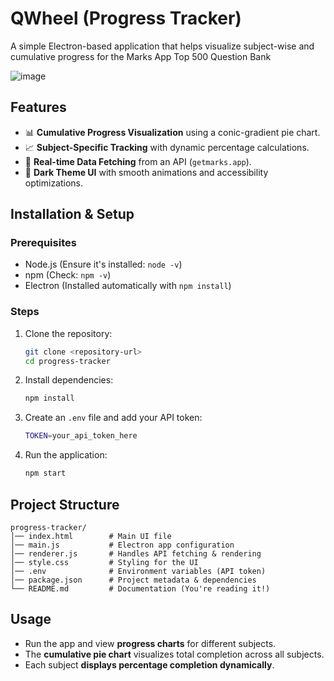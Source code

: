 # **QWheel (Progress Tracker)**

A simple Electron-based application that helps visualize subject-wise and cumulative progress for the Marks App Top 500 Question Bank

![image](https://github.com/user-attachments/assets/36211ac7-436b-40d5-8345-dc5d8f9ed67d)

## **Features**

- 📊 **Cumulative Progress Visualization** using a conic-gradient pie chart.
- 📈 **Subject-Specific Tracking** with dynamic percentage calculations.
- 🔄 **Real-time Data Fetching** from an API (`getmarks.app`).
- 🎨 **Dark Theme UI** with smooth animations and accessibility optimizations.

## **Installation & Setup**

### **Prerequisites**

- Node.js (Ensure it's installed: `node -v`)
- npm (Check: `npm -v`)
- Electron (Installed automatically with `npm install`)

### **Steps**

1. Clone the repository:
   ```bash
   git clone <repository-url>
   cd progress-tracker
   ```
2. Install dependencies:
   ```bash
   npm install
   ```
3. Create an `.env` file and add your API token:
   ```bash
   TOKEN=your_api_token_here
   ```
4. Run the application:
   ```bash
   npm start
   ```

## **Project Structure**

```
progress-tracker/
│── index.html        # Main UI file
│── main.js           # Electron app configuration
│── renderer.js       # Handles API fetching & rendering
│── style.css         # Styling for the UI
│── .env              # Environment variables (API token)
│── package.json      # Project metadata & dependencies
└── README.md         # Documentation (You're reading it!)
```

## **Usage**

- Run the app and view **progress charts** for different subjects.
- The **cumulative pie chart** visualizes total completion across all subjects.
- Each subject **displays percentage completion dynamically**.
